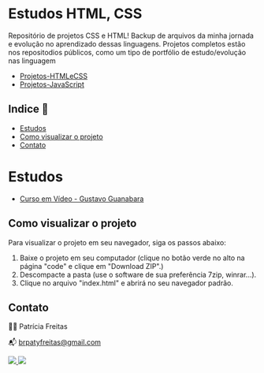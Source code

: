 # Estudos HTML, CSS

Repositório de projetos CSS e HTML!
Backup de arquivos da minha jornada e evolução no aprendizado dessas linguagens.
Projetos completos estão nos repositodios públicos, como um tipo de portfólio de estudo/evolução nas linguagem

- [Projetos-HTMLeCSS](https://github.com/patyfreitasbr/projetos-HTMLeCSS)
- [Projetos-JavaScript](https://github.com/patyfreitasbr/projetos-JavaScript)

## Indice 🔗

- [Estudos](#estudos)
- [Como visualizar o projeto](#Como-visualizar-o-projeto)
- [Contato](#contato)

# Estudos

-  [Curso em Vídeo - Gustavo Guanabara](https://github.com/patyfreitasbr/estudos-HTML_CSS_JavaScript/tree/main/CursoEmVideo-HTML5eCSS3)

## Como visualizar o projeto

Para visualizar o projeto em seu navegador, siga os passos abaixo:

1. Baixe o projeto em seu computador (clique no botão verde no alto na página "code" e clique em "Download ZIP".)
2. Descompacte a pasta (use o software de sua preferência 7zip, winrar...).
3. Clique no arquivo "index.html" e abrirá no seu navegador padrão.

## Contato

👩‍💻 Patrícia Freitas

📬 brpatyfreitas@gmail.com

 <div><a href="https://www.linkedin.com/in/patyfreitasbr"><img src="https://img.shields.io/badge/LinkedIn-0077B5?style=for-the-badge&logo=linkedin&logoColor=white" target="_blank"></>
  <a href="https://www.instagram.com/patyfreitasbr"><img src="https://img.shields.io/badge/Instagram-E4405F?style=for-the-badge&logo=instagram&logoColor=white" target="_blank"></></div>
